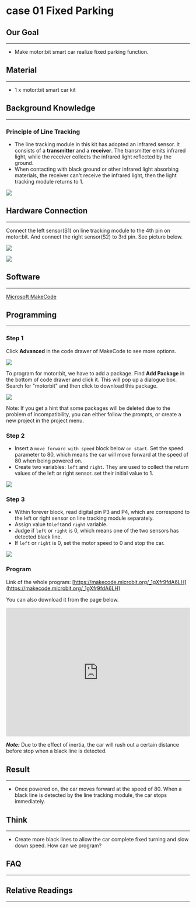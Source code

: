 # case 01 Fixed Parking

## Our Goal
---
- Make motor:bit smart car realize fixed parking function.


## Material
---
- 1 x motor:bit smart car kit

## Background Knowledge
---
### Principle of Line Tracking

- The line tracking module in this kit has adopted an infrared sensor. It consists of a **transmitter** and a **receiver**. The transmitter emits infrared light, while the receiver collects the infrared light reflected by the ground. 
- When contacting with black ground or other infrared light absorbing materials, the receiver can't receive the infrared light, then the light tracking module returns to 1. 

![](./images/uPsoeBB.jpg)


## Hardware Connection
---

Connect the left sensor(S1) on line tracking module to the 4th pin on motor:bit.
And connect the right sensor(S2) to 3rd pin. See picture below.

![](./images/BOpsVvF.jpg)

![](./images/kzPngGo.jpg)

## Software
---
[Microsoft MakeCode](https://makecode.microbit.org/#)

## Programming
---
### Step 1
Click **Advanced** in the code drawer of MakeCode to see more options. 

![](./images/LjMR5IU.png)

To program for motor:bit, we have to add a package. Find **Add Package** in the bottom of code drawer and click it. This will pop up a dialogue box. Search for "motorbit" and then click to download this package.

![](./images/XDlSfIS.png)

Note: If you get a hint that some packages will be deleted due to the problem of incompatibility, you can either follow the prompts, or create a new project in the project menu. 

### Step 2

- Insert a `move forward with speed` block below `on start`. Set the speed parameter to 80, which means the car will move forward at the speed of 80 when being powered on.
- Create two variables: `left` and `right`. They are used to collect the return values of the left or right sensor. set their initial value to 1. 

![](./images/tYJS1aY.png)

### Step 3

- Within forever block, read digital pin P3 and P4, which are correspond to the left or right sensor on line tracking module separately. 
- Assign value to`left`and `right` variable.
- Judge if `left` or `right` is 0, which means one of the two sensors has detected black line. 
- If `left` or `right` is 0, set the motor speed to 0 and stop the car. 

![](./images/p2WuniN.png)

### Program

Link of the whole program: [https://makecode.microbit.org/_1gXfr9fdA6LH](https://makecode.microbit.org/_1gXfr9fdA6LH)

You can also download it from the page below.

<div style="position:relative;height:0;padding-bottom:70%;overflow:hidden;"><iframe style="position:absolute;top:0;left:0;width:100%;height:100%;" src="https://makecode.microbit.org/#pub:_1gXfr9fdA6LH" frameborder="0" sandbox="allow-popups allow-forms allow-scripts allow-same-origin"></iframe></div>  


***Note:*** Due to the effect of inertia, the car will rush out a certain distance before stop when a black line is detected.


## Result
---
- Once powered on, the car moves forward at the speed of 80. When a black line is detected by the line tracking module, the car stops immediately. 


## Think 
---
- Create more black lines to allow the car complete fixed turning and slow down speed. How can we program? 


## FAQ
---


## Relative Readings
---

